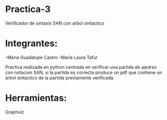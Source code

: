 # Practica-3
Verificador de sintaxis SAN con arbol sintactico
# Integrantes: 
-Maria Guadalupe Castro
-Maria Laura Tafur

Practica realizada en python centrada en verificar una partida de ajedrez con notacion SAN, si la partida es correcta produce un pdf que contiene un arbol sintactico de la partida previamente verificada.

# Herramientas:
Graphviz

